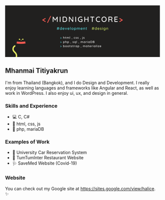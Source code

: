 ![](https://github.com/MidnightCore/MidnightCore/blob/master/banner.png)
## Mhanmai Titiyakrun

I'm from Thailand (Bangkok), and I do Design and Development. I really enjoy learning languages and frameworks like Angular and React, as well as work in WordPress. I also enjoy ui, ux, and design in general.

### Skills and Experience
* 💻  C, C#
* 🎨  html, css, js
* 💽  php, mariaDB

### Examples of Work
* 🚙  University Car Reservation System
* 🍝  TumTumInter Restaurant Website
* 🩺  SaveMed Website (Covid-19)

### Website 
You can check out my Google site at https://sites.google.com/view/halice. ✨
